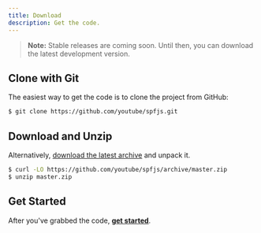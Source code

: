 ```yaml
---
title: Download
description: Get the code.
---
```


> **Note:** Stable releases are coming soon.  Until then, you can download
> the latest development version.


## Clone with Git

The easiest way to get the code is to clone the project from GitHub:


```sh
$ git clone https://github.com/youtube/spfjs.git
```


## Download and Unzip


Alternatively, [download the latest archive][zip] and unpack it.

```sh
$ curl -LO https://github.com/youtube/spfjs/archive/master.zip
$ unzip master.zip
```


## Get Started

After you've grabbed the code, **[get started][start]**.


[zip]: https://github.com/youtube/spfjs/archive/master.zip
[start]: ../documentation/start.html
